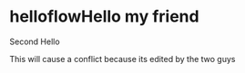# helloflowHello my friend
Second Hello

This will cause a conflict because its edited by the two guys
